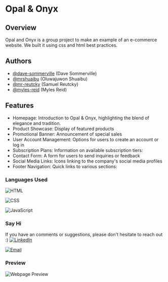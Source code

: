 # Opal & Onyx
## Overview
Opal and Onyx is a group project to make an example of an e-commerce website. We built it using css and html best practices. 

## Authors

- [@dave-sommerville](https://github.com/dave-sommerville) (Dave Sommerville)
- [@mrshuaibu](https://github.com/mrshuaibu) (Oluwajuwon Shuaibu)
- [@mr-reutcky](https://github.com/mr-reutcky) (Samuel Reutcky)
- [@myles-reid](https://github.com/myles-reid) (Myles Reid)


## Features
- Homepage: Introduction to Opal & Onyx, highlighting the blend of elegance and tradition.
- Product Showcase: Display of featured products
- Promotional Banner: Announcement of special sales
- User Account Management: Options for users to create an account or log in 
- Subscription Plans: Information on available subscription tiers:
- Contact Form: A form for users to send inquiries or feedback
- Social Media Links: Icons linking to the company's social media profiles
- Footer Navigation: Quick links to various sections:

### Languages Used 
![HTML](https://img.shields.io/badge/WEB-HTML-%2391D5E8?style=for-the-badge&logo=html5&logoColor=white&labelColor=grey)

![CSS](https://img.shields.io/badge/WEB-CSS-%2391D5E8?style=for-the-badge&logo=css3&logoColor=white&labelColor=grey)

![JavaScript](https://img.shields.io/badge/CODE-JAVASCRIPT-%2391D5E8?style=for-the-badge&logo=javascript&logoColor=white&labelColor=grey)

### Say Hi
If you have an comments or suggestions, please don't hesitate to reach out :)
[![LinkedIn](https://img.shields.io/badge/LinkedIn-0077B5?style=for-the-badge&logo=linkedin&logoColor=&labelColor=grey)](https://linkedin.com/in/dave-sommerville-2abb50326)


[![Email](https://img.shields.io/badge/Email-dave.r.sommerville%40gmail.com-%23FF6F61?style=for-the-badge&logo=gmail&logoColor=white)](mailto:dave.r.sommerville@gmail.com)


### Preview
![Webpage Preview](./src/img/scrnshot01.jpg)